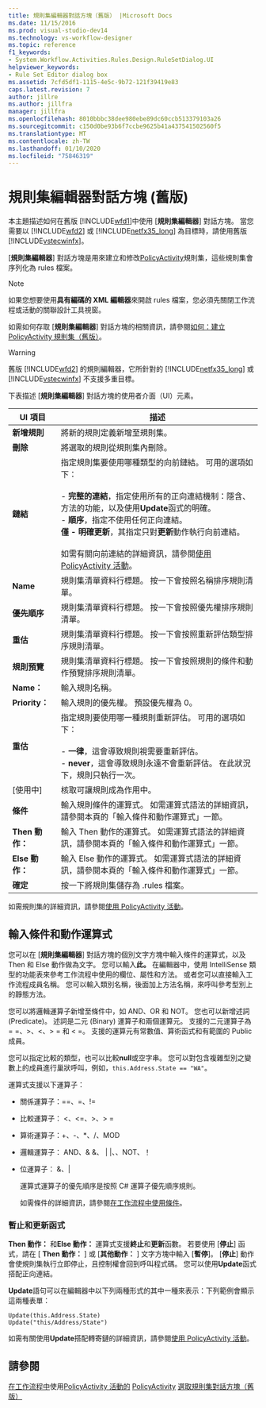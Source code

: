 ```yaml
---
title: 規則集編輯器對話方塊（舊版） |Microsoft Docs
ms.date: 11/15/2016
ms.prod: visual-studio-dev14
ms.technology: vs-workflow-designer
ms.topic: reference
f1_keywords:
- System.Workflow.Activities.Rules.Design.RuleSetDialog.UI
helpviewer_keywords:
- Rule Set Editor dialog box
ms.assetid: 7cfd5df1-1115-4e5c-9b72-121f39419e83
caps.latest.revision: 7
author: jillre
ms.author: jillfra
manager: jillfra
ms.openlocfilehash: 8010bbbc38dee980ebe89dc60ccb513379103a26
ms.sourcegitcommit: c150d0be93b6f7ccbe9625b41a437541502560f5
ms.translationtype: MT
ms.contentlocale: zh-TW
ms.lasthandoff: 01/10/2020
ms.locfileid: "75846319"
---
```

# <a name="rule-set-editor-dialog-box-legacy"></a>規則集編輯器對話方塊 (舊版)
本主題描述如何在舊版 [!INCLUDE[wfd1](../includes/wfd1-md.md)]中使用 [**規則集編輯器**] 對話方塊。 當您需要以 [!INCLUDE[wfd2](../includes/wfd2-md.md)] 或 [!INCLUDE[netfx35_long](../includes/netfx35-long-md.md)] 為目標時，請使用舊版 [!INCLUDE[vstecwinfx](../includes/vstecwinfx-md.md)]。

 [**規則集編輯器**] 對話方塊是用來建立和修改[PolicyActivity](https://msdn2.microsoft.com/library/system.workflow.activities.policyactivity.aspx)規則集，這些規則集會序列化為 rules 檔案。

> [!NOTE]
> 如果您想要使用**具有編碼的 XML 編輯器**來開啟 rules 檔案，您必須先關閉工作流程或活動的關聯設計工具視窗。

 如需如何存取 [**規則集編輯器**] 對話方塊的相關資訊，請參閱[如何：建立 PolicyActivity 規則集（舊版）](../workflow-designer/how-to-create-a-policyactivity-rule-set-legacy.md)。

> [!WARNING]
> 舊版 [!INCLUDE[wfd2](../includes/wfd2-md.md)] 的規則編輯器，它所針對的 [!INCLUDE[netfx35_long](../includes/netfx35-long-md.md)] 或 [!INCLUDE[vstecwinfx](../includes/vstecwinfx-md.md)] 不支援多重目標。

 下表描述 [**規則集編輯器**] 對話方塊的使用者介面（UI）元素。

|UI 項目|描述|
|----------------|-----------------|
|**新增規則**|將新的規則定義新增至規則集。|
|**刪除**|將選取的規則從規則集內刪除。|
|**鏈結**|指定規則集要使用哪種類型的向前鏈結。 可用的選項如下：<br /><br /> -   **完整的連結**，指定使用所有的正向連結機制：隱含、方法的功能，以及使用**Update**函式的明確。<br />-   **順序**，指定不使用任何正向連結。<br />**僅 -   明確更新**，其指定只對**更新**動作執行向前連結。<br /><br /> 如需有關向前連結的詳細資訊，請參閱[使用 PolicyActivity 活動](https://msdn2.microsoft.com/library/bb675229.aspx)。|
|**Name**|規則集清單資料行標題。 按一下會按照名稱排序規則清單。|
|**優先順序**|規則集清單資料行標題。 按一下會按照優先權排序規則清單。|
|**重估**|規則集清單資料行標題。 按一下會按照重新評估類型排序規則清單。|
|**規則預覽**|規則集清單資料行標題。 按一下會按照規則的條件和動作預覽排序規則清單。|
|**Name：**|輸入規則名稱。|
|**Priority：**|輸入規則的優先權。 預設優先權為 0。|
|**重估**|指定規則要使用哪一種規則重新評估。 可用的選項如下：<br /><br /> -   **一律**，這會導致規則視需要重新評估。<br />-   **never**，這會導致規則永遠不會重新評估。 在此狀況下，規則只執行一次。|
|[使用中]|核取可讓規則成為作用中。|
|**條件**|輸入規則條件的運算式。 如需運算式語法的詳細資訊，請參閱本頁的「輸入條件和動作運算式」一節。|
|**Then 動作：**|輸入 Then 動作的運算式。 如需運算式語法的詳細資訊，請參閱本頁的「輸入條件和動作運算式」一節。|
|**Else 動作：**|輸入 Else 動作的運算式。 如需運算式語法的詳細資訊，請參閱本頁的「輸入條件和動作運算式」一節。|
|**確定**|按一下將規則集儲存為 .rules 檔案。|

 如需規則集的詳細資訊，請參閱[使用 PolicyActivity 活動](https://msdn2.microsoft.com/library/bb675229.aspx)。

## <a name="entering-condition-and-action-expressions"></a>輸入條件和動作運算式
 您可以在 [**規則集編輯器**] 對話方塊的個別文字方塊中輸入條件的運算式，以及 Then 和 Else 動作做為文字。 您可以輸入**此。** 在編輯器中，使用 IntelliSense 類型的功能表來參考工作流程中使用的欄位、屬性和方法。 或者您可以直接輸入工作流程成員名稱。 您可以輸入類別名稱，後面加上方法名稱，來呼叫參考型別上的靜態方法。

 您可以將邏輯運算子新增至條件中，如 AND、OR 和 NOT。 您也可以新增述詞 (Predicate)。 述詞是二元 (Binary) 運算子和兩個運算元。 支援的二元運算子為 = =、>、\<、> = 和 < =。 支援的運算元有常數值、算術函式和有範圍的 Public 成員。

 您可以指定比較的類型，也可以比較**null**或空字串。 您可以對包含複雜型別之變數上的成員進行巢狀呼叫，例如，`this.Address.State == "WA"`。

 運算式支援以下運算子：

- 關係運算子：==、=、!=

- 比較運算子： <、\<=、>、> =

- 算術運算子：+、-、*、/、MOD

- 邏輯運算子： AND、& &、 &#124; &#124;、、NOT、！

- 位運算子： &、&#124;

  運算式運算子的優先順序是按照 C# 運算子優先順序規則。

  如需條件的詳細資訊，請參閱[在工作流程中使用條件](https://msdn.microsoft.com/541211f5-d382-4810-894f-71f00b34fa77)。

### <a name="halt-and-update-functions"></a>暫止和更新函式
 **Then 動作：** 和**Else 動作：** 運算式支援**終止**和**更新**函數。 若要使用 [**停止**] 函式，請在 [ **Then 動作：** ] 或 [**其他動作：** ] 文字方塊中輸入 [**暫停**]。 [**停止**] 動作會使規則集執行立即停止，且控制權會回到呼叫程式碼。 您可以使用**Update**函式搭配正向連結。

 **Update**語句可以在編輯器中以下列兩種形式的其中一種來表示：下列範例會顯示這兩種表單：

```
Update(this.Address.State)
Update("this/Address/State")
```

 如需有關使用**Update**搭配轉寄鏈的詳細資訊，請參閱[使用 PolicyActivity 活動](https://msdn2.microsoft.com/library/bb675229.aspx)。

## <a name="see-also"></a>請參閱
 [在工作流程中](https://msdn2.microsoft.com/library/bb628447.aspx)使用[PolicyActivity 活動的](https://msdn2.microsoft.com/library/bb675229.aspx) [PolicyActivity](https://msdn2.microsoft.com/library/system.workflow.activities.policyactivity.aspx) [選取規則集對話方塊（舊版）](../workflow-designer/select-rule-set-dialog-box-legacy.md)
